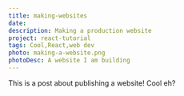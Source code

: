 ```yaml
---
title: making-websites
date:
description: Making a production website
project: react-tutorial
tags: Cool,React,web dev
photo: making-a-website.png
photoDesc: A website I am building
---
```


This is a post about publishing a website! Cool eh?
